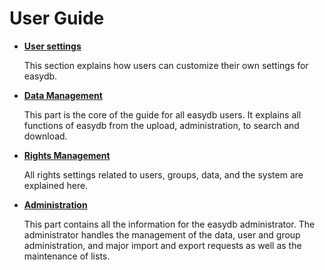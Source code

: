# User Guide


* [**User settings**](./userprefs/userprefs.md)

    This section explains how users can customize their own settings for easydb.

* [**Data Management**](./datamanagement/datamanagement.md)

    This part is the core of the guide for all easydb users. It explains all functions of easydb from the upload, administration, to search and download.

* [**Rights Management**](./rightsmanagement/rightsmanagement.md)

    All rights settings related to users, groups, data, and the system are explained here.

* [**Administration**](./administration/administration.md)

    This part contains all the information for the easydb administrator. The administrator handles the management of the data, user and group administration, and major import and export requests as well as the maintenance of lists.